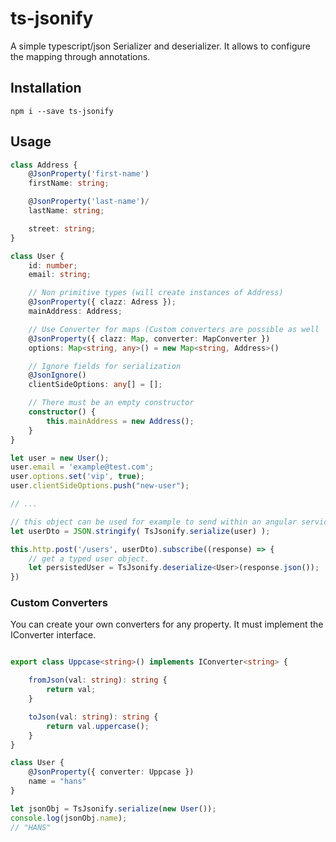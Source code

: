 # ts-jsonify

A simple typescript/json Serializer and deserializer. It allows to configure the mapping through annotations.

## Installation

```
npm i --save ts-jsonify
```

## Usage

```typescript
class Address {
    @JsonProperty('first-name')
    firstName: string;

    @JsonProperty('last-name')/
    lastName: string;

    street: string;
}

class User {
    id: number;
    email: string;

    // Non primitive types (will create instances of Address)
    @JsonProperty({ clazz: Adress });
    mainAddress: Address;

    // Use Converter for maps (Custom converters are possible as well
    @JsonProperty({ clazz: Map, converter: MapConverter })
    options: Map<string, any>() = new Map<string, Address>()

    // Ignore fields for serialization
    @JsonIgnore()
    clientSideOptions: any[] = [];

    // There must be an empty constructor
    constructor() {
        this.mainAddress = new Address();
    }
}

let user = new User();
user.email = 'example@test.com';
user.options.set('vip', true);
user.clientSideOptions.push("new-user");

// ...

// this object can be used for example to send within an angular service via http
let userDto = JSON.stringify( TsJsonify.serialize(user) );

this.http.post('/users', userDto).subscribe((response) => {
    // get a typed user object.
    let persistedUser = TsJsonify.deserialize<User>(response.json());
})

```

### Custom Converters

You can create your own converters for any property. It must implement the IConverter interface.

```typescript

export class Uppcase<string>() implements IConverter<string> {

    fromJson(val: string): string {
        return val;
    }

    toJson(val: string): string {
        return val.uppercase();
    }
}

class User {
    @JsonProperty({ converter: Uppcase })
    name = "hans"
}

let jsonObj = TsJsonify.serialize(new User());
console.log(jsonObj.name);
// "HANS"

```